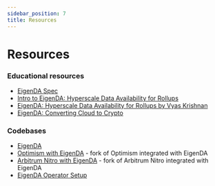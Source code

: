 ```yaml
---
sidebar_position: 7
title: Resources
---
```


# Resources

### Educational resources

* [EigenDA Spec](https://github.com/Layr-Labs/eigenda/blob/master/docs/spec/overview.md)
* [Intro to EigenDA: Hyperscale Data Availability for Rollups](https://www.blog.eigenlayer.xyz/intro-to-eigenda-hyperscale-data-availability-for-rollups/)
* [EigenDA: Hyperscale Data Availability for Rollups by Vyas Krishnan](https://www.youtube.com/watch?v=FJjL6P5NeHY)
* [EigenDA: Converting Cloud to Crypto](https://www.youtube.com/watch?v=YDP6mvcxwdg)

### Codebases

* [EigenDA](https://github.com/Layr-Labs/eigenda)
* [Optimism with EigenDA](https://github.com/Layr-Labs/optimism) - fork of Optimism integrated with EigenDA
* [Arbitrum Nitro with EigenDA](https://github.com/Layr-Labs/nitro) - fork of Arbitrum Nitro integrated with EigenDA
* [EigenDA Operator Setup](https://github.com/Layr-Labs/eigenda-operator-setup)
